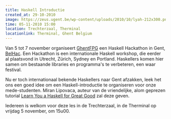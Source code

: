 ```yaml
---
title: Haskell Introductie
created_at: 29-10-2010
image: https://zeus.ugent.be/wp-content/uploads/2010/10/lyah-212x300.png
time: 05-11-2010 15:00
location: Trechterzaal, Therminal
locationlink: Therminal, Ghent Belgium
---
```


Van 5 tot 7 november organiseert [GhentFPG](https://www.haskell.org/haskellwiki/Ghent_Functional_Programming_Group) een Haskell Hackathon in Gent, [BelHac](https://www.haskell.org/haskellwiki/Ghent_Functional_Programming_Group/BelHac). Een Hackathon is een internationale Haskell workshop, die eerder al plaatsvond in Utrecht, Zürich, Sydney en Portland. Haskellers komen hier samen om bestaande libraries en programma's te verbeteren, een waar festival.

Nu er toch internationaal bekende Haskellers naar Gent afzakken, leek het ons een goed idee om een Haskell-introductie te organiseren voor onze mede-studenten. Miran Lipovaca, auteur van de vriendelijke, alom geprezen tutorial [Learn You a Haskell for Great Good](https://learnyouahaskell.com/) zal deze geven.

Iedereen is welkom voor deze les in de Trechterzaal, in de Therminal op vrijdag 5 november, om 15u00.
